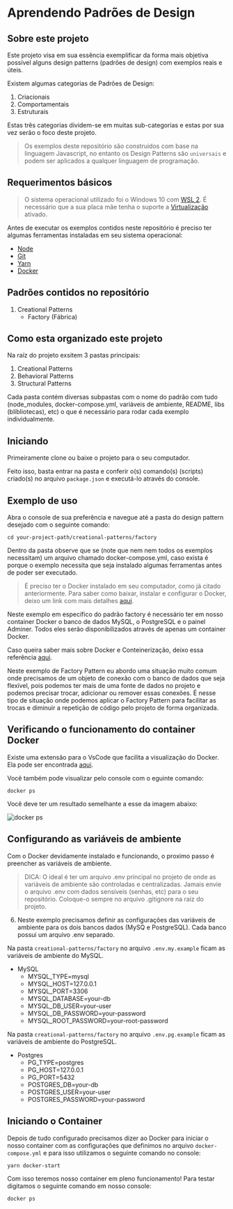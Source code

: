 # Aprendendo Padrões de Design

## Sobre este projeto

Este projeto visa em sua essência exemplificar da forma mais objetiva possível alguns design patterns (padrões de design) com exemplos reais e úteis.

Existem algumas categorias de Padrões de Design:

1. Criacionais
2. Comportamentais
3. Estruturais

Estas três categorias dividem-se em muitas sub-categorias e estas por sua vez serão o foco deste projeto.

> Os exemplos deste repositório são construidos com base na linguagem Javascript, no entanto os Design Patterns são `universais` e podem ser aplicados a qualquer linguagem de programação.

## Requerimentos básicos

> O sistema operacional utilizado foi o Windows 10 com [WSL 2](https://docs.microsoft.com/pt-br/windows/wsl/install-win10). É necessário que a sua placa mãe tenha o suporte a [Virtualização](https://bit.ly/3iVvHZL) ativado.

Antes de executar os exemplos contidos neste repositório é preciso ter algumas ferramentas instaladas em seu sistema operacional:

- [Node](https://nodejs.org/en/download)
- [Git](https://www.atlassian.com/br/git/tutorials/install-git)
- [Yarn](https://classic.yarnpkg.com/en/docs/install#windows-stable)
- [Docker](https://docs.docker.com/get-docker)

## Padrões contidos no repositório

1. Creational Patterns
   - Factory (Fábrica)

## Como esta organizado este projeto

Na raíz do projeto exsitem 3 pastas principais:

1. Creational Patterns
2. Behavioral Patterns
3. Structural Patterns

Cada pasta contém diversas subpastas com o nome do padrão com tudo (node_modules, docker-compose.yml, variáveis de ambiente, README, libs (blibliotecas), etc) o que é necessário para rodar cada exemplo individualmente.

## Iniciando

Primeiramente clone ou baixe o projeto para o seu computador.

Feito isso, basta entrar na pasta e conferir o(s) comando(s) (scripts) criado(s) no arquivo `package.json` e executá-lo através do console.

## Exemplo de uso

Abra o console de sua preferência e navegue até a pasta do design pattern desejado com o seguinte comando:

`cd your-project-path/creational-patterns/factory`

Dentro da pasta observe que se (note que nem nem todos os exemplos necessitam) um arquivo chamado docker-compose.yml, caso exista é porque o exemplo necessita que seja instalado algumas ferramentas antes de poder ser executado.

> É preciso ter o Docker instalado em seu computador, como já citado anteriormente.
> Para saber como baixar, instalar e configurar o Docker, deixo um link com mais detalhes [aqui](https://docs.docker.com/get-docker).

Neste exemplo em específico do padrão factory é necessário ter em nosso container Docker o banco de dados MySQL, o PostgreSQL e o painel Adminer.
Todos eles serão disponibilizados através de apenas um container Docker.

Caso queira saber mais sobre Docker e Conteinerização, deixo essa referência [aqui](https://www.meupositivo.com.br/panoramapositivo/container-docker).

Neste exemplo de Factory Pattern eu abordo uma situação muito comum onde precisamos de um objeto de conexão com o banco de dados que seja flexível, pois podemos ter mais de uma fonte de dados no projeto e podemos precisar trocar, adicionar ou remover essas conexões. É nesse tipo de situação onde podemos aplicar o Factory Pattern para facilitar as trocas e diminuir a repetição de código pelo projeto de forma organizada.

## Verificando o funcionamento do container Docker

Existe uma extensão para o VsCode que facilita a visualização do Docker. Ela pode ser encontrada [aqui](https://bit.ly/3rHAAcN).

Você também pode visualizar pelo console com o eguinte comando:

`docker ps`

Você deve ter um resultado semelhante a esse da imagem abaixo:

![docker ps](https://i.imgur.com/Jfp6D9T.png)

## Configurando as variáveis de ambiente

Com o Docker devidamente instalado e funcionando, o proximo passo é preencher as variáveis de ambiente.

> DICA: O ideal é ter um arquivo .env principal no projeto de onde as variáveis de ambiente são controladas e centralizadas. Jamais envie o arquivo .env com dados sensíveis (senhas, etc) para o seu repositório. Coloque-o sempre no arquivo .gitignore na raiz do projeto.

6. Neste exemplo precisamos definir as configurações das variáveis de ambiente para os dois bancos dados (MySQ e PostgreSQL). Cada banco possui um arquivo .env separado.

Na pasta `creational-patterns/factory` no arquivo `.env.my.example` ficam as variáveis de ambiente do MySQL.

- MySQL
  - MYSQL_TYPE=mysql
  - MYSQL_HOST=127.0.0.1
  - MYSQL_PORT=3306
  - MYSQL_DATABASE=your-db
  - MYSQL_DB_USER=your-user
  - MYSQL_DB_PASSWORD=your-password
  - MYSQL_ROOT_PASSWORD=your-root-password

Na pasta `creational-patterns/factory` no arquivo `.env.pg.example` ficam as variáveis de ambiente do PostgreSQL.

- Postgres
  - PG_TYPE=postgres
  - PG_HOST=127.0.0.1
  - PG_PORT=5432
  - POSTGRES_DB=your-db
  - POSTGRES_USER=your-user
  - POSTGRES_PASSWORD=your-password

## Iniciando o Container

Depois de tudo configurado precisamos dizer ao Docker para iniciar o nosso container com as configurações que definimos no arquivo `docker-compose.yml` e para isso utilizamos o seguinte comando no console:

`yarn docker-start`

Com isso teremos nosso container em pleno funcionamento!
Para testar digitamos o seguinte comando em nosso console:

`docker ps`
